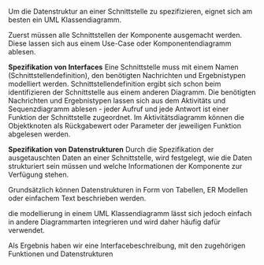 Um die Datenstruktur an einer Schnittstelle zu spezifizieren, eignet sich am besten ein UML Klassendiagramm. 

Zuerst müssen alle Schnittstellen der Komponente ausgemacht werden. Diese lassen sich aus einem Use-Case oder Komponentendiagramm ablesen. 

**Spezifikation von Interfaces**
Eine Schnittstelle muss mit einem Namen (Schnittstellendefinition), den benötigten Nachrichten und Ergebnistypen modelliert werden.
Schnittstellendefinition ergibt sich schon beim identifizieren der Schnittstelle aus einem anderen Diagramm. 
Die benötigten Nachrichten und Ergebnistypen lassen sich aus dem Aktivitäts und Sequenzdiagramm ablesen - jeder Aufruf und jede Antwort ist einer Funktion der Schnittstelle zugeordnet.
Im Aktivitätsdiagramm können die Objektknoten als Rückgabewert oder Parameter der jeweiligen Funktion abgelesen werden. 

**Spezifikation von Datenstrukturen**
Durch die Spezifikation der ausgetauschten Daten an einer Schnittstelle, wird festgelegt, wie die Daten strukturiert sein müssen und welche Informationen der Komponente zur Verfügung stehen. 

Grundsätzlich können Datenstrukturen in Form von Tabellen, ER Modellen oder einfachem Text beschrieben werden. 

die modellierung in einem UML Klassendiagramm lässt sich jedoch einfach in andere Diagrammarten integrieren und wird daher häufig dafür verwendet. 

Als Ergebnis haben wir eine Interfacebeschreibung, mit den zugehörigen Funktionen und Datenstrukturen
